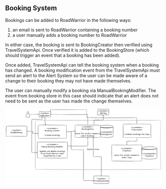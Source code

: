 ## Booking System
Bookings can be added to RoadWarrior in the following ways:

1. an email is sent to RoadWarrior containing a booking number
2. a user manually adds a booking number to RoadWarrior

In either case, the booking is sent to BookingCreator then verified using TravelSystemApi. Once verified it is added to the BookingStore (which should trigger an event that a booking has been added).

Once added, TravelSystemApi can tell the booking system when a booking has changed. A booking modification event from the TravelSystemApi must send an alert to the Alert System so the user can be made aware of a change to their booking they may not have made themselves.

The user can manually modify a booking via ManualBookingModifier. The event from booking store in this case should indicate that an alert does not need to be sent as the user has made the change themselves.

![](2023-09-15-16-13-06.png)
